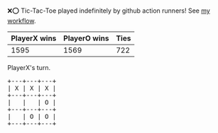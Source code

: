 :x::o: Tic-Tac-Toe played indefinitely by github action runners! See [my workflow](.github/workflows/play.yaml).

|PlayerX wins|PlayerO wins|Ties|
|-|-|-|
|1595|1569|722|

PlayerX's turn.

<pre>
+---+---+---+
| X | X | X |
+---+---+---+
|   |   | O |
+---+---+---+
|   | O | O |
+---+---+---+
</pre>